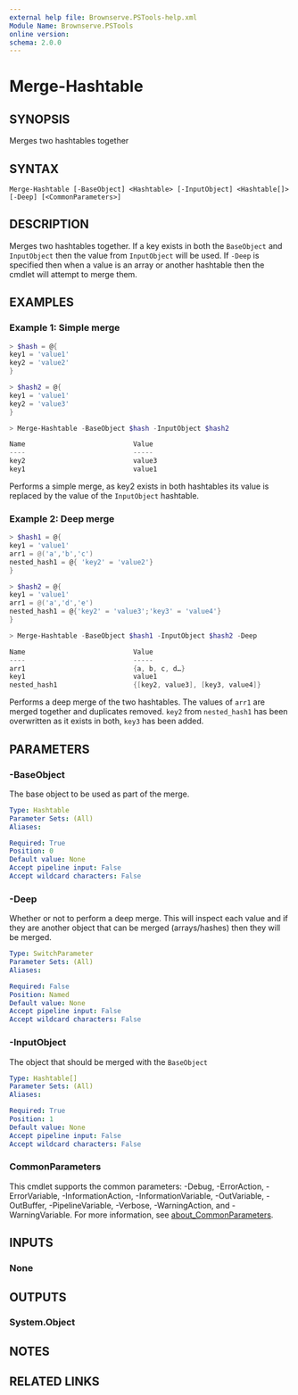 ```yaml
---
external help file: Brownserve.PSTools-help.xml
Module Name: Brownserve.PSTools
online version:
schema: 2.0.0
---
```


# Merge-Hashtable

## SYNOPSIS

Merges two hashtables together

## SYNTAX

```text
Merge-Hashtable [-BaseObject] <Hashtable> [-InputObject] <Hashtable[]> [-Deep] [<CommonParameters>]
```

## DESCRIPTION

Merges two hashtables together.
If a key exists in both the `BaseObject` and `InputObject` then the value from `InputObject` will be used.
If `-Deep` is specified then when a value is an array or another hashtable then the cmdlet will attempt to merge them.

## EXAMPLES

### Example 1: Simple merge

```powershell
> $hash = @{ 
key1 = 'value1'
key2 = 'value2'
}

> $hash2 = @{
key1 = 'value1'
key2 = 'value3'
}

> Merge-Hashtable -BaseObject $hash -InputObject $hash2

Name                           Value
----                           -----
key2                           value3
key1                           value1
```

Performs a simple merge, as key2 exists in both hashtables its value is replaced by the value of the `InputObject` hashtable.

### Example 2: Deep merge

```powershell
> $hash1 = @{
key1 = 'value1'
arr1 = @('a','b','c')
nested_hash1 = @{ 'key2' = 'value2'}
}

> $hash2 = @{
key1 = 'value1'
arr1 = @('a','d','e')
nested_hash1 = @{'key2' = 'value3';'key3' = 'value4'}
}

> Merge-Hashtable -BaseObject $hash1 -InputObject $hash2 -Deep

Name                           Value
----                           -----
arr1                           {a, b, c, d…}
key1                           value1
nested_hash1                   {[key2, value3], [key3, value4]}
```

Performs a deep merge of the two hashtables.
The values of `arr1` are merged together and duplicates removed.
`key2` from `nested_hash1` has been overwritten as it exists in both, `key3` has been added.

## PARAMETERS

### -BaseObject

The base object to be used as part of the merge.

```yaml
Type: Hashtable
Parameter Sets: (All)
Aliases:

Required: True
Position: 0
Default value: None
Accept pipeline input: False
Accept wildcard characters: False
```

### -Deep

Whether or not to perform a deep merge.
This will inspect each value and if they are another object that can be merged (arrays/hashes) then they will be merged.

```yaml
Type: SwitchParameter
Parameter Sets: (All)
Aliases:

Required: False
Position: Named
Default value: None
Accept pipeline input: False
Accept wildcard characters: False
```

### -InputObject

The object that should be merged with the `BaseObject`

```yaml
Type: Hashtable[]
Parameter Sets: (All)
Aliases:

Required: True
Position: 1
Default value: None
Accept pipeline input: False
Accept wildcard characters: False
```

### CommonParameters

This cmdlet supports the common parameters: -Debug, -ErrorAction, -ErrorVariable, -InformationAction, -InformationVariable, -OutVariable, -OutBuffer, -PipelineVariable, -Verbose, -WarningAction, and -WarningVariable. For more information, see [about_CommonParameters](http://go.microsoft.com/fwlink/?LinkID=113216).

## INPUTS

### None

## OUTPUTS

### System.Object

## NOTES

## RELATED LINKS
